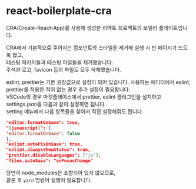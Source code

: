 # react-boilerplate-cra

CRA(Create-React-App)를 사용해 생성한 리액트 프로젝트의 보일러 플레이트입니다.  

CRA에서 기본적으로 주어지는 컴포넌트와 스타일을 제거해 실행 시 빈 페이지가 뜨도록 했고,  
테스팅 패키지들과 테스팅 파일들을 제거했습니다.  
주석과 로고, favicon 등의 파일도 모두 삭제했습니다.  

eslint, prettier는 기본 권장값으로 설정이 되어 있습니다. 
사용하는 에디터에서 eslint, prettier를 적용한 적이 없는 경우 추가 설정이 필요합니다.  
VSCode의 경우 마켓플레이스에서 prettier, eslint 플러그인을 설치하고  
settings.json을 다음과 같이 설정하면 됩니다.  
setting 메뉴에서 다음 항목들을 찾아서 직접 설정해줘도 됩니다.  

```json
"editor.formatOnSave": true,
"[javascript]": {
"editor.formatOnSave": false
},
"eslint.autoFixOnSave": true,
"eslint.alwaysShowStatus": true,
"prettier.disableLanguages": ["js"],
"files.autoSave": "onFocusChange"
```

당연히 node_modules은 포함되어 있지 않으므로,  
클론 후 `yarn` 명령어 실행이 필요합니다.  
